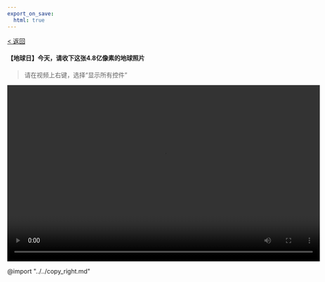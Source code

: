 ```yaml
---
export_on_save:
  html: true
---
```

[< 返回](../notice_index.html "返回至上一页")

#### 【地球日】今天，请收下这张4.8亿像素的地球照片
>请在视频上右键，选择“显示所有控件”

<video height="405" width="720" src="vedio/【地球日】今天，请收下这张4.8亿像素的地球照片.mp4"></video>

@import "../../copy_right.md"